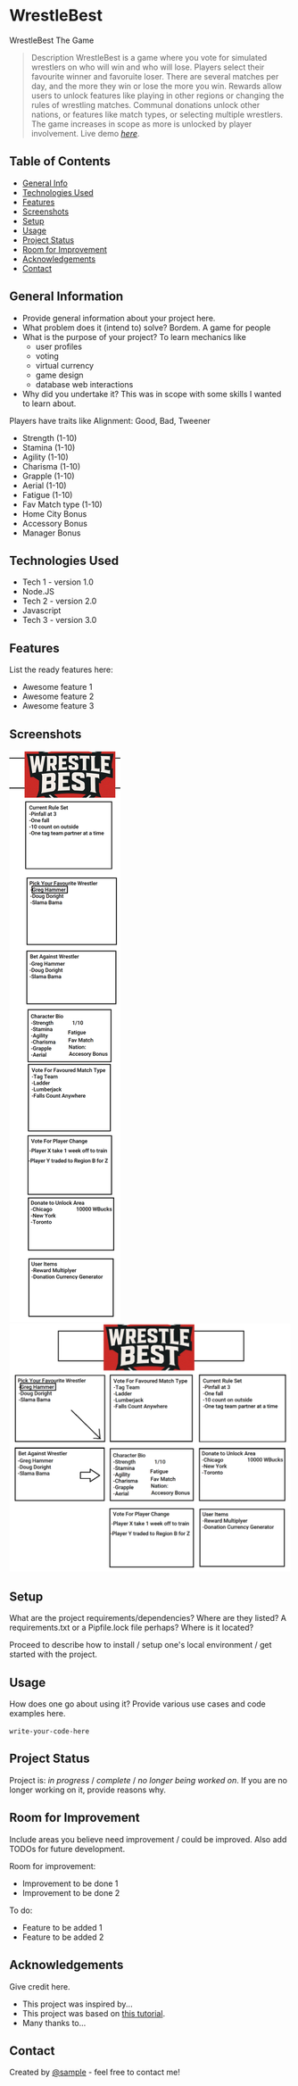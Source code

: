 # WrestleBest
WrestleBest The Game

> Description
WrestleBest is a game where you vote for simulated wrestlers on who will win and who will lose. Players select their favourite winner and favoruite loser. There are several matches per day, and the more they win or lose the more you win. Rewards allow users to unlock features like playing in other regions or changing the rules of wrestling matches. Communal donations unlock other nations, or features like match types, or selecting multiple wrestlers. The game increases in scope as more is unlocked by player involvement. 
> Live demo [_here_](https://www.example.com). <!-- If you have the project hosted somewhere, include the link here. -->

## Table of Contents

- [General Info](#general-information)
- [Technologies Used](#technologies-used)
- [Features](#features)
- [Screenshots](#screenshots)
- [Setup](#setup)
- [Usage](#usage)
- [Project Status](#project-status)
- [Room for Improvement](#room-for-improvement)
- [Acknowledgements](#acknowledgements)
- [Contact](#contact)
<!-- * [License](#license) -->

## General Information

- Provide general information about your project here.
- What problem does it (intend to) solve?
  Bordem. A game for people
- What is the purpose of your project?
  To learn mechanics like
  - user profiles
  - voting
  - virtual currency
  - game design
  - database web interactions
- Why did you undertake it?
  This was in scope with some skills I wanted to learn about. 
<!-- You don't have to answer all the questions - just the ones relevant to your project. -->

Players have traits like
Alignment: Good, Bad, Tweener
* Strength (1-10)
* Stamina (1-10)
* Agility (1-10)
* Charisma (1-10)
* Grapple (1-10)
* Aerial (1-10)
* Fatigue (1-10)
* Fav Match type (1-10)
* Home City Bonus
* Accessory Bonus
* Manager Bonus 



## Technologies Used

- Tech 1 - version 1.0
-   Node.JS
- Tech 2 - version 2.0
-   Javascript
- Tech 3 - version 3.0

## Features

List the ready features here:

- Awesome feature 1
- Awesome feature 2
- Awesome feature 3

## Screenshots

![Mobile](WrestleBestSketchPhone.png)
![WrestleBestSketch.png](WrestleBestSketch.png)

<!-- If you have screenshots you'd like to share, include them here. -->

## Setup

What are the project requirements/dependencies? Where are they listed? A requirements.txt or a Pipfile.lock file perhaps? Where is it located?

Proceed to describe how to install / setup one's local environment / get started with the project.

## Usage

How does one go about using it?
Provide various use cases and code examples here.

`write-your-code-here`

## Project Status

Project is: _in progress_ / _complete_ / _no longer being worked on_. If you are no longer working on it, provide reasons why.

## Room for Improvement

Include areas you believe need improvement / could be improved. Also add TODOs for future development.

Room for improvement:

- Improvement to be done 1
- Improvement to be done 2

To do:

- Feature to be added 1
- Feature to be added 2

## Acknowledgements

Give credit here.

- This project was inspired by...
- This project was based on [this tutorial](https://www.example.com).
- Many thanks to...

## Contact

Created by [@sample](https://www.mysite.com) - feel free to contact me!

<!-- Optional -->
<!-- ## License -->
<!-- This project is open source and available under the [... License](). -->

<!-- You don't have to include all sections - just the one's relevant to your project -->
